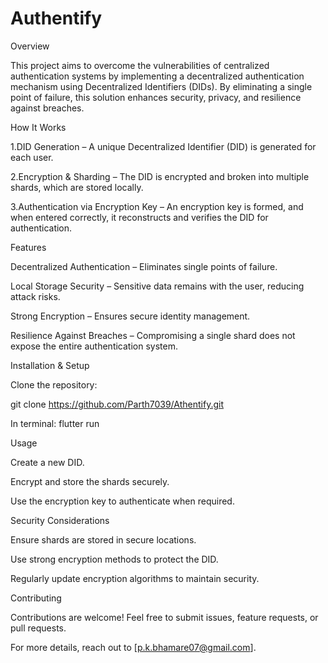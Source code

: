 # Authentify

Overview

This project aims to overcome the vulnerabilities of centralized authentication systems by implementing a decentralized authentication mechanism using Decentralized Identifiers (DIDs). By eliminating a single point of failure, this solution enhances security, privacy, and resilience against breaches.

How It Works

1.DID Generation – A unique Decentralized Identifier (DID) is generated for each user.

2.Encryption & Sharding – The DID is encrypted and broken into multiple shards, which are stored locally.

3.Authentication via Encryption Key – An encryption key is formed, and when entered correctly, it reconstructs and verifies the DID for authentication.

Features

Decentralized Authentication – Eliminates single points of failure.

Local Storage Security – Sensitive data remains with the user, reducing attack risks.

Strong Encryption – Ensures secure identity management.

Resilience Against Breaches – Compromising a single shard does not expose the entire authentication system.

Installation & Setup

Clone the repository:

git clone https://github.com/Parth7039/Athentify.git

In terminal:
flutter run

Usage

Create a new DID.

Encrypt and store the shards securely.

Use the encryption key to authenticate when required.

Security Considerations

Ensure shards are stored in secure locations.

Use strong encryption methods to protect the DID.

Regularly update encryption algorithms to maintain security.

Contributing

Contributions are welcome! Feel free to submit issues, feature requests, or pull requests.


For more details, reach out to [p.k.bhamare07@gmail.com].
